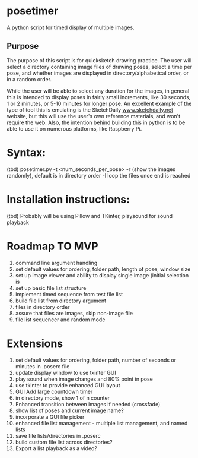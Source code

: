 # posetimer
A python script for timed display of multiple images.

## Purpose
The purpose of this script is for quicksketch drawing practice.  The user will select a directory containing image files of drawing poses, select a time per pose, and whether images are displayed in directory/alphabetical order, or in a random order.    

While the user will be able to select any duration for the images,  in general this is intended to display poses in fairly small increments, like 30 seconds, 1 or 2 minutes, or 5-10 minutes for longer pose.    An excellent example of the type of tool this is emulating is the SketchDaily www.sketchdaily.net website, but this will use the user's own reference materials, and won't require the web.  Also, the intention behind building this in python is to be able to use it on numerous platforms, like Raspberry Pi. 

# Syntax:
(tbd)
posetimer.py <path to image directory>
-t <num_seconds_per_pose>
-r     (show the images randomly), default is in directory order
-l loop the files once end is reached

# Installation instructions:
(tbd)
Probably will be using Pillow and TKinter, playsound for sound playback

# Roadmap TO MVP
1. command line argument handling
2. set default values for ordering, folder path, length of pose, window size
1. set up image viewer and ability to display single image  (initial selection is 
2. set up basic file list structure 
3. implement timed sequence from test file list
4. build file list from directory argument
5. files in directory order
6. assure that files are images, skip non-image file
7. file list sequencer and random mode

# Extensions
1. set default values for ordering, folder path, number of seconds or minutes in .poserc file
2. update display window to use tkinter GUI
3. play sound when image changes and 80% point in pose
4. use tkinter to provide enhanced GUI layout
5. GUI Add large countdown timer
6. in directory mode, show 1 of n counter
7. Enhanced transition between images if needed (crossfade)
8. show list of poses and current image name?
9. incorporate a GUI file picker
10. enhanced file list management - multiple list management, and named lists
11. save file lists/directories in .poserc
12. build custom file list across directories?
13. Export a list playback as a video?
   



